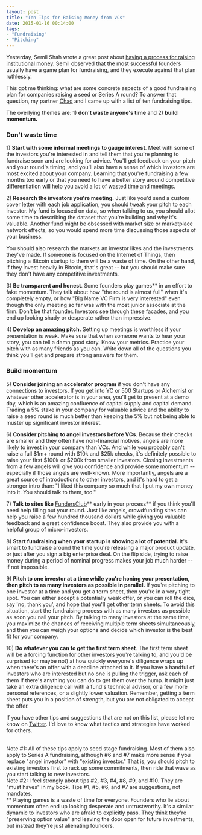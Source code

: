 ```yaml
---
layout: post
title: "Ten Tips for Raising Money from VCs"
date: 2015-01-16 00:14:00
tags:
- "Fundraising"
- "Pitching"
---
```


Yesterday, Semil Shah wrote a great post about <a href="http://blog.semilshah.com/2015/01/15/running-a-fundraising-process/" target="_blank">having a process for raising institutional money</a>. Semil observed that the most successful founders usually have a game plan for fundraising, and they execute against that plan ruthlessly.

This got me thinking: what are some concrete aspects of a good fundraising plan for companies raising a seed or Series A round? To answer that question, my partner <a href="https://twitter.com/chadbyers" target="_blank">Chad</a> and I came up with a list of ten fundraising tips.

The overlying themes are: 1) **don't waste anyone's time** and 2) **build momentum.**

### Don't waste time  

1) **Start with some informal meetings to gauge interest**. Meet with some of the investors you're interested in and tell them that you're planning to fundraise soon and are looking for advice. You'll get feedback on your pitch and your round's timing, and you'll also have a sense of which investors are most excited about your company. Learning that you're fundraising a few months too early or that you need to have a better story around competitive differentiation will help you avoid a lot of wasted time and meetings.

2) **Research the investors you're meeting.** Just like you'd send a custom cover letter with each job application, you should tweak your pitch to each investor. My fund is focused on data, so when talking to us, you should allot some time to describing the dataset that you're building and why it's valuable. Another fund might be obsessed with market size or marketplace network effects, so you would spend more time discussing those aspects of your business.  
  
You should also research the markets an investor likes and the investments they've made. If someone is focused on the Internet of Things, then pitching a Bitcoin startup to them will be a waste of time. On the other hand, if they invest heavily in Bitcoin, that's great -- but you should make sure they don't have any competitive investments.

3) **Be transparent and honest**. Some founders play games** in an effort to fake momentum. They talk about how "the round is almost full" when it's completely empty, or how "Big Name VC Firm is very interested" even though the only meeting so far was with the most junior associate at the firm. Don't be that founder. Investors see through these facades, and you end up looking shady or desperate rather than impressive.

4) **Develop an amazing pitch.** Setting up meetings is worthless if your presentation is weak. Make sure that when someone wants to hear your story, you can tell a damn good story. Know your metrics. Practice your pitch with as many friends as you can. Write down all of the questions you think you'll get and prepare strong answers for them.

### Build momentum

5) **Consider joining an accelerator program** if you don't have any connections to investors. If you get into YC or 500 Startups or Alchemist or whatever other accelerator is in your area, you'll get to present at a demo day, which is an amazing confluence of capital supply and capital demand. Trading a 5% stake in your company for valuable advice and the ability to raise a seed round is much better than keeping the 5% but not being able to muster up significant investor interest.

6) **Consider pitching to angel investors before VCs**. Because their checks are smaller and they often have non-financial motives, angels are more likely to invest in your company than VCs. And while you probably can't raise a full $1m+ round with $10k and $25k checks, it's definitely possible to raise your first $100k or $200k from smaller investors. Closing investments from a few angels will give you confidence and provide some momentum -- especially if those angels are well-known. More importantly, angels are a great source of introductions to other investors, and it's hard to get a stronger intro than: "I liked this company so much that I put my own money into it. You should talk to them, too."

7) **Talk to sites like** <a href="https://fundersclub.com/" target="_blank">FundersClub</a>** early in your process** if you think you'll need help filling out your round. Just like angels, crowdfunding sites can help you raise a few hundred thousand dollars while giving you valuable feedback and a great confidence boost. They also provide you with a helpful group of micro-investors.

8) **Start fundraising when your startup is showing a lot of potential.** It's smart to fundraise around the time you're releasing a major product update, or just after you sign a big enterprise deal. On the flip side, trying to raise money during a period of nominal progress makes your job much harder -- if not impossible.

9) **Pitch to one investor at a time while you're honing your presentation, then pitch to as many investors as possible in parallel.** If you're pitching to one investor at a time and you get a term sheet, then you're in a very tight spot. You can either accept a potentially weak offer, or you can roll the dice, say 'no, thank you', and hope that you'll get other term sheets. To avoid this situation, start the fundraising process with as many investors as possible as soon you nail your pitch. By talking to many investors at the same time, you maximize the chances of receiving multiple term sheets simultaneously, and then you can weigh your options and decide which investor is the best fit for your company.

10) **Do whatever you can to get the first term sheet**. The first term sheet will be a forcing function for other investors you're talking to, and you'd be surprised (or maybe not) at how quickly everyone's diligence wraps up when there's an offer with a deadline attached to it. If you have a handful of investors who are interested but no one is pulling the trigger, ask each of them if there's anything you can do to get them over the hump. It might just take an extra diligence call with a fund's technical advisor, or a few more personal references, or a slightly lower valuation. Remember, getting a term sheet puts you in a position of strength, but you are not obligated to accept the offer.

If you have other tips and suggestions that are not on this list, please let me know on <a href="https://twitter.com/lpolovets" target="_blank">Twitter</a>. I'd love to know what tactics and strategies have worked for others.  

<br>
Note #1: All of these tips apply to seed stage fundraising. Most of them also apply to Series A fundraising, although #6 and #7 make more sense if you replace "angel investor" with "existing investor." That is, you should pitch to existing investors first to rack up some commitments, then ride that wave as you start talking to new investors.  

<br>
Note #2: I feel strongly about tips #2, #3, #4, #8, #9, and #10. They are "must haves" in my book. Tips #1, #5, #6, and #7 are suggestions, not mandates.  

<br>
** Playing games is a waste of time for everyone. Founders who lie about momentum often end up looking desperate and untrustworthy. It's a similar dynamic to investors who are afraid to explicitly pass. They think they're "preserving option value" and leaving the door open for future investments, but instead they're just alienating founders.